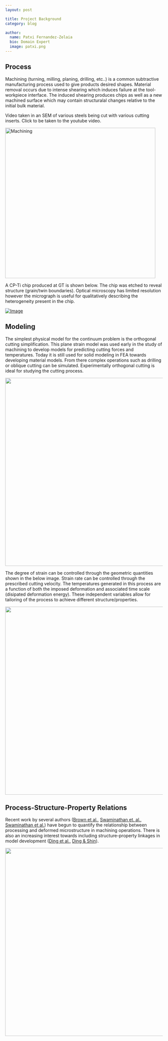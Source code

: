 ```yaml
---
layout: post

title: Project Background
category: blog

author:
  name: Patxi Fernandez-Zelaia
  bio: Domain Expert
  image: patxi.png
---
```


## Process 

Machining (turning, milling, planing, drilling, etc..) is a common subtractive manufacturing process used to give products desired shapes. Material removal occurs due to intense shearing which induces failure at the tool-workpiece interface. The induced shearing produces chips as well as a new machined surface which may contain structuralal changes relative to the initial bulk material.

Video taken in an SEM of various steels being cut with various cutting inserts. Click to be taken to the youtube video.

<a href="https://www.youtube.com/watch?v=mRuSYQ5Npek&list=UUEEF2Y1AykbUkp0LEk7IV4A
" target="_blank"><img src="https://i.ytimg.com/vi_webp/mRuSYQ5Npek/default.webp" 
alt="Machining" width="480"/></a>

A CP-Ti chip produced at GT is shown below. The chip was etched to reveal structure (grain/twin boundaries). Optical microscopy has limited resolution however the micrograph is useful for qualitatively describing the heterogeneity present in the chip.

[![Image](https://farm4.staticflickr.com/3891/15119720722_3b72b8854f_z.jpg)](https://www.flickr.com/photos/127308447@N06/15119720722/)

## Modeling

The simplest physical model for the continuum problem is the orthogonal cutting simplification. This plane strain model was used early in the study of machining to develop models for predicting cutting forces and temperatures. Today it is still used for solid modeling in FEA towards developing material models. From there complex operations such as drilling or oblique cutting can be simulated. Experimentally orthogonal cutting is ideal for studying the cutting process.

[<img src="http://engineeronadisk.com/notes_manufact/images/cutting3.gif" width="600px" />](http://engineeronadisk.com/notes_manufact/images/cutting3.gif)

The degree of strain can be controlled through the geometric quantities shown in the below image. Strain rate can be controlled through the prescribed cutting velocity. The temperatures generated in this process are a function of both the imposed deformation and associated time scale (disipated deformation energy). These independent variables allow for tailoring of the process to achieve different structure/properties.

[<img src="http://engineeronadisk.com/V2/notes_manufacturing/engineeronadisk-19.gif" width="600px" />](http://engineeronadisk.com/V2/notes_manufacturing/engineeronadisk-19.gif)

## Process-Structure-Property Relations

Recent work by several authors ([Brown et al.](http://dx.doi.org/10.1016/j.actamat.2009.07.052), [Swaminathan et. al.](http://www.sciencedirect.com/science/article/pii/S0921509305008166), [Swaminathan et al.](http://www.sciencedirect.com/science/article/pii/S1359646207001571)) have begun to quantify the relationship between processing and deformed microstructure in machining operations. There is also an increasing interest towards including structure-property linkages in model development ([Ding et al.](http://www.sciencedirect.com/science/article/pii/S0927025611002850), [Ding & Shin](http://dx.doi.org/10.1016/j.jmatprotec.2012.12.016)).

[<img src="http://ars.els-cdn.com/content/image/1-s2.0-S1359645409004807-gr4.jpg" width="600px" />](http://www.sciencedirect.com/science/article/pii/S1359645409004807)
